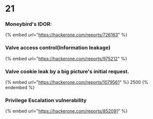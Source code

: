 # 21

### Moneybird's IDOR:

{% embed url="https://hackerone.com/reports/726163" %}

### Valve access control(Information leakage)

{% embed url="https://hackerone.com/reports/975212" %}



### Valve cookie leak by a  big picture's initial request.

{% embed url="https://hackerone.com/reports/1079561" %}
2500
{% endembed %}

### Privilege Escalation vulnerability

{% embed url="https://hackerone.com/reports/852091" %}



